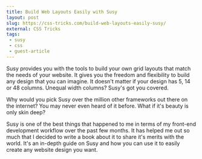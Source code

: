 ```yaml
---
title: Build Web Layouts Easily with Susy
layout: post
slug: https://css-tricks.com/build-web-layouts-easily-susy/
external: CSS Tricks
tags:
 - susy
 - css
 - guest-article
---
```


Susy provides you with the tools to build your own grid layouts that match the needs of your website. It gives you the freedom and flexibility to build any design that you can imagine. It doesn't matter if your design has 5, 14 or 48 columns. Unequal width columns? Susy's got you covered.

Why would you pick Susy over the million other frameworks out there on the internet? You may never even heard of it before. What if it's beauty is only skin deep?

Susy is one of the best things that happened to me in terms of my front-end development workflow over the past few months. It has helped me out so much that I decided to write a book about it to share it's merits with the world. It's an in-depth guide on Susy and how you can use it to easily create any website design you want.

<!--more-->
